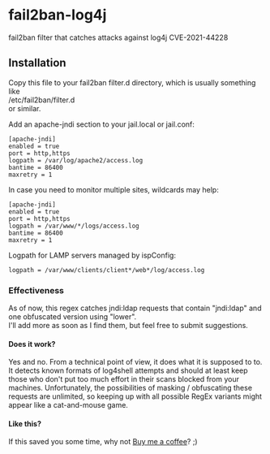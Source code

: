 # fail2ban-log4j
fail2ban filter that catches attacks against log4j CVE-2021-44228

## Installation
Copy this file to your fail2ban filter.d directory, which is usually something like  
/etc/fail2ban/filter.d  
or similar.  

Add an apache-jndi section to your jail.local or jail.conf:  

```
[apache-jndi]
enabled = true
port = http,https
logpath = /var/log/apache2/access.log
bantime = 86400
maxretry = 1
```

In case you need to monitor multiple sites, wildcards may help:  

```
[apache-jndi]
enabled = true
port = http,https
logpath = /var/www/*/logs/access.log
bantime = 86400
maxretry = 1
```

Logpath for LAMP servers managed by ispConfig:

```
logpath = /var/www/clients/client*/web*/log/access.log
```

### Effectiveness  

As of now, this regex catches jndi:ldap requests that contain "jndi:ldap" and one obfuscated version using "lower".  
I'll add more as soon as I find them, but feel free to submit suggestions. 

#### Does it work?

Yes and no. From a technical point of view, it does what it is supposed to to. It detects known formats of log4shell attempts and should at least keep those who don't put too much effort in their scans blocked from your machines. Unfortunately, the possibilities of masking / obfuscating these requests are unlimited, so keeping up with all possible RegEx variants might appear like a cat-and-mouse game.

#### Like this?

If this saved you some time, why not [Buy me a coffee](https://www.buymeacoffee.com/atnetws)? ;)

